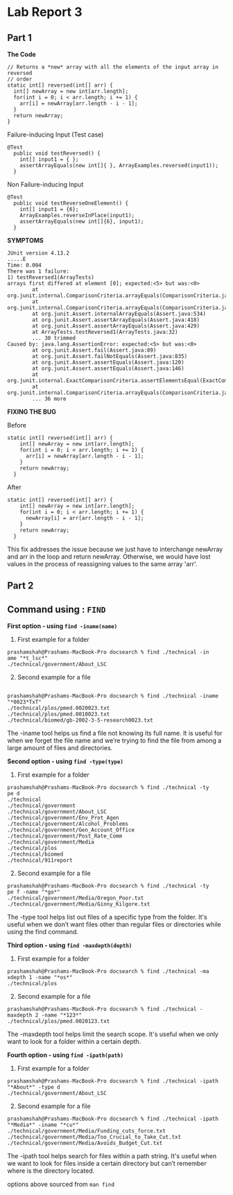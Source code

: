 # Lab Report 3

## Part 1 

**The Code**

    
  ````
  // Returns a *new* array with all the elements of the input array in reversed
  // order
  static int[] reversed(int[] arr) {
    int[] newArray = new int[arr.length];
    for(int i = 0; i < arr.length; i += 1) {
      arr[i] = newArray[arr.length - i - 1];
    }
    return newArray;
  }

  ````

Failure-inducing Input (Test case)

````
@Test
  public void testReversed() {
    int[] input1 = { };
    assertArrayEquals(new int[]{ }, ArrayExamples.reversed(input1));
  }
````

Non Failure-inducing Input

````
@Test
  public void testReverseOneElement() {
    int[] input1 = {6};
    ArrayExamples.reverseInPlace(input1);
    assertArrayEquals(new int[]{6}, input1);
  }
````

**SYMPTOMS**

````
JUnit version 4.13.2
.....E
Time: 0.004
There was 1 failure:
1) testReversed1(ArrayTests)
arrays first differed at element [0]; expected:<5> but was:<0>
        at org.junit.internal.ComparisonCriteria.arrayEquals(ComparisonCriteria.java:78)
        at org.junit.internal.ComparisonCriteria.arrayEquals(ComparisonCriteria.java:28)
        at org.junit.Assert.internalArrayEquals(Assert.java:534)
        at org.junit.Assert.assertArrayEquals(Assert.java:418)
        at org.junit.Assert.assertArrayEquals(Assert.java:429)
        at ArrayTests.testReversed1(ArrayTests.java:32)
        ... 30 trimmed
Caused by: java.lang.AssertionError: expected:<5> but was:<0>
        at org.junit.Assert.fail(Assert.java:89)
        at org.junit.Assert.failNotEquals(Assert.java:835)
        at org.junit.Assert.assertEquals(Assert.java:120)
        at org.junit.Assert.assertEquals(Assert.java:146)
        at org.junit.internal.ExactComparisonCriteria.assertElementsEqual(ExactComparisonCriteria.java:8)
        at org.junit.internal.ComparisonCriteria.arrayEquals(ComparisonCriteria.java:76)
        ... 36 more
````
**FIXING THE BUG**

Before 

````
static int[] reversed(int[] arr) {
    int[] newArray = new int[arr.length];
    for(int i = 0; i < arr.length; i += 1) {
      arr[i] = newArray[arr.length - i - 1];
    }
    return newArray;
  }
````

After 

````
static int[] reversed(int[] arr) {
    int[] newArray = new int[arr.length];
    for(int i = 0; i < arr.length; i += 1) {
      newArray[i] = arr[arr.length - i - 1];
    }
    return newArray;
  }
````

This fix addresses the issue because we just have to interchange newArray and arr in the loop and return newArray. Otherwise, we would have lost values in the process of reassigning values to the same array 'arr'.

## Part 2

## Command using : `FIND`

**First option - using `find -iname(name)`**

1. First example for a folder

````
prashamshah@Prashams-MacBook-Pro docsearch % find ./technical -in
ame "*t_lsc*"
./technical/government/About_LSC
````

2. Second example for a file

````

prashamshah@Prashams-MacBook-Pro docsearch % find ./technical -iname "*0023*TxT"
./technical/plos/pmed.0020023.txt
./technical/plos/pmed.0010023.txt
./technical/biomed/gb-2002-3-5-research0023.txt
````

The -iname tool helps us find a file not knowing its full name. It is useful for when we forget the file name and we’re trying to find the file from among a large amount of files and directories.

**Second option - using `find -type(type)`**

1. First example for a folder

````
prashamshah@Prashams-MacBook-Pro docsearch % find ./technical -ty
pe d
./technical
./technical/government
./technical/government/About_LSC
./technical/government/Env_Prot_Agen
./technical/government/Alcohol_Problems
./technical/government/Gen_Account_Office
./technical/government/Post_Rate_Comm
./technical/government/Media
./technical/plos
./technical/biomed
./technical/911report
````

2. Second example for a file

````
prashamshah@Prashams-MacBook-Pro docsearch % find ./technical -ty
pe f -name "*go*"
./technical/government/Media/Oregon_Poor.txt
./technical/government/Media/Ginny_Kilgore.txt
````

The -type tool helps list out files of a specific type from the folder. It's useful when we don’t want  files other than regular files or directories while using the find command.

**Third option - using `find -maxdepth(depth)`**

1. First example for a folder

````
prashamshah@Prashams-MacBook-Pro docsearch % find ./technical -ma
xdepth 1 -name "*os*"
./technical/plos
````

2. Second example for a file

````
prashamshah@Prashams-MacBook-Pro docsearch % find ./technical -maxdepth 2 -name "*123*"
./technical/plos/pmed.0020123.txt
````
The -maxdepth tool helps limit the search scope. It's useful when we only want to look for a folder within a certain depth.

**Fourth option - using `find -ipath(path)`**

1. First example for a folder

````
prashamshah@Prashams-MacBook-Pro docsearch % find ./technical -ipath "*About*" -type d
./technical/government/About_LSC
````

2. Second example for a file

````
prashamshah@Prashams-MacBook-Pro docsearch % find ./technical -ipath "*Media*" -iname "*cu*"
./technical/government/Media/Funding_cuts_force.txt
./technical/government/Media/Too_Crucial_to_Take_Cut.txt
./technical/government/Media/Avoids_Budget_Cut.txt
````
The -ipath tool helps search for files within a path string. It's useful when we want to look for files inside a certain directory but  can’t remember where is the directory located.

options above sourced from `man find` 

